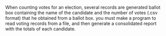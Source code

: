 When counting votes for an election, several records are generated
ballot box containing the name of the candidate and the number of votes
(.csv format) that he obtained from a ballot box. you must
make a program to read voting records from a
file, and then generate a consolidated report with the totals of each
candidate.
